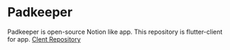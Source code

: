 # Padkeeper
Padkeeper is open-source Notion like app. This repository is flutter-client for app.
[Clent Repository](https://github.com/ekinsdrow/padkeeper_client)